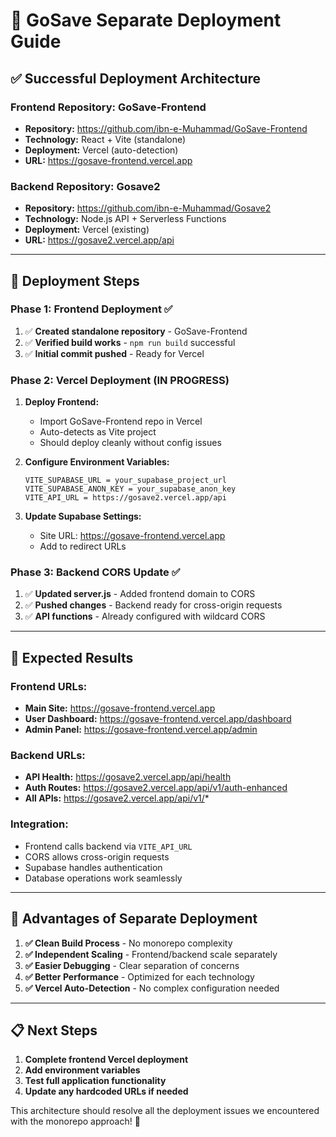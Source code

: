 # 🎯 GoSave Separate Deployment Guide

## ✅ **Successful Deployment Architecture**

### **Frontend Repository: GoSave-Frontend**

- **Repository:** https://github.com/ibn-e-Muhammad/GoSave-Frontend
- **Technology:** React + Vite (standalone)
- **Deployment:** Vercel (auto-detection)
- **URL:** https://gosave-frontend.vercel.app

### **Backend Repository: Gosave2**

- **Repository:** https://github.com/ibn-e-Muhammad/Gosave2
- **Technology:** Node.js API + Serverless Functions
- **Deployment:** Vercel (existing)
- **URL:** https://gosave2.vercel.app/api

---

## 🚀 **Deployment Steps**

### **Phase 1: Frontend Deployment ✅**

1. ✅ **Created standalone repository** - GoSave-Frontend
2. ✅ **Verified build works** - `npm run build` successful
3. ✅ **Initial commit pushed** - Ready for Vercel

### **Phase 2: Vercel Deployment (IN PROGRESS)**

1. **Deploy Frontend:**

   - Import GoSave-Frontend repo in Vercel
   - Auto-detects as Vite project
   - Should deploy cleanly without config issues

2. **Configure Environment Variables:**

   ```
   VITE_SUPABASE_URL = your_supabase_project_url
   VITE_SUPABASE_ANON_KEY = your_supabase_anon_key
   VITE_API_URL = https://gosave2.vercel.app/api
   ```

3. **Update Supabase Settings:**
   - Site URL: https://gosave-frontend.vercel.app
   - Add to redirect URLs

### **Phase 3: Backend CORS Update ✅**

1. ✅ **Updated server.js** - Added frontend domain to CORS
2. ✅ **Pushed changes** - Backend ready for cross-origin requests
3. ✅ **API functions** - Already configured with wildcard CORS

---

## 🎯 **Expected Results**

### **Frontend URLs:**

- **Main Site:** https://gosave-frontend.vercel.app
- **User Dashboard:** https://gosave-frontend.vercel.app/dashboard
- **Admin Panel:** https://gosave-frontend.vercel.app/admin

### **Backend URLs:**

- **API Health:** https://gosave2.vercel.app/api/health
- **Auth Routes:** https://gosave2.vercel.app/api/v1/auth-enhanced
- **All APIs:** https://gosave2.vercel.app/api/v1/*

### **Integration:**

- Frontend calls backend via `VITE_API_URL`
- CORS allows cross-origin requests
- Supabase handles authentication
- Database operations work seamlessly

---

## 🎉 **Advantages of Separate Deployment**

1. **✅ Clean Build Process** - No monorepo complexity
2. **✅ Independent Scaling** - Frontend/backend scale separately
3. **✅ Easier Debugging** - Clear separation of concerns
4. **✅ Better Performance** - Optimized for each technology
5. **✅ Vercel Auto-Detection** - No complex configuration needed

---

## 📋 **Next Steps**

1. **Complete frontend Vercel deployment**
2. **Add environment variables**
3. **Test full application functionality**
4. **Update any hardcoded URLs if needed**

This architecture should resolve all the deployment issues we encountered with the monorepo approach! 🚀
